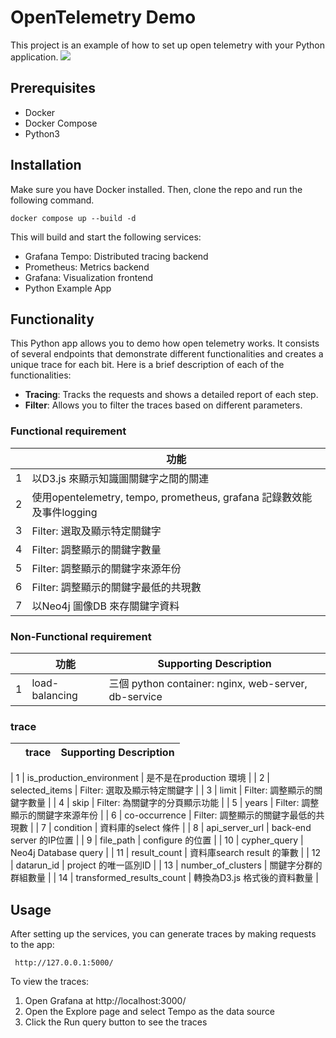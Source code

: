 # OpenTelemetry Demo
This project is an example of how to set up open telemetry with your Python application. 
    ![](./screenshots/dfd.png)
## Prerequisites
- Docker
- Docker Compose
- Python3

## Installation
Make sure you have Docker installed. Then, clone the repo and run the following command.

    docker compose up --build -d

This will build and start the following services:

- Grafana Tempo: Distributed tracing backend
- Prometheus: Metrics backend
- Grafana: Visualization frontend
- Python Example App

## Functionality
This Python app allows you to demo how open telemetry works. It consists of several endpoints that demonstrate different functionalities and creates a unique trace for each bit. Here is a brief description of each of the functionalities:

- **Tracing**: Tracks the requests and shows a detailed report of each step.
- **Filter**: Allows you to filter the traces based on different parameters.

### Functional requirement

|   | 功能                                                          | 
|---|-------------------------------------------------------------| 
| 1 | 以D3.js 來顯示知識圖關鍵字之間的關連         |  
| 2 |  使用opentelemetry, tempo, prometheus, grafana 記錄數效能及事件logging  |  
| 3 | Filter: 選取及顯示特定關鍵字                                          |  
| 4 | Filter: 調整顯示的關鍵字數量                                          |  
| 5 | Filter: 調整顯示的關鍵字來源年份                                        |  
| 6 | Filter: 調整顯示的關鍵字最低的共現數                                      |  
| 7 | 以Neo4j 圖像DB 來存關鍵字資料                                         |  

### Non-Functional requirement

|  |  功能 | Supporting Description                               |
| --- | --- |------------------------------------------------------|
| 1 | load-balancing | 三個 python container: nginx, web-server, db-service |

### trace
|    | trace | Supporting Description |
|----| --- | --- |

| 1  | is_production_environment | 是不是在production 環境 |
| 2  | selected_items | Filter: 選取及顯示特定關鍵字 |
| 3  | limit | Filter: 調整顯示的關鍵字數量 |
| 4  | skip | Filter: 為關鍵字的分頁顯示功能 |
| 5  | years | Filter: 調整顯示的關鍵字來源年份 |
| 6  | co-occurrence | Filter: 調整顯示的關鍵字最低的共現數 |
| 7  | condition | 資料庫的select 條件 |
| 8  | api_server_url | back-end server 的IP位置 |
| 9  | file_path | configure 的位置 |
| 10 | cypher_query | Neo4j Database query |
| 11 | result_count | 資料庫search result 的筆數 |
| 12 | datarun_id | project 的唯一區別ID |
| 13 | number_of_clusters | 關鍵字分群的群組數量 |
| 14 | transformed_results_count | 轉換為D3.js 格式後的資料數量 |



## Usage
After setting up the services, you can generate traces by making requests to the app:

     http://127.0.0.1:5000/ 

To view the traces:

1. Open Grafana at http://localhost:3000/
2. Open the Explore page and select Tempo as the data source
3. Click the Run query button to see the traces